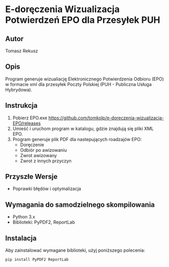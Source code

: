 # E-doręczenia Wizualizacja Potwierdzeń EPO dla Przesyłek PUH

## Autor
Tomasz Rekusz

## Opis
Program generuje wizualiację Elektronicznego Potwierdzenia Odbioru (EPO) w formacie xml dla przesyłek Poczty Polskiej (PUH - Publiczna Usługa Hybrydowa).

## Instrukcja
1. Pobierz EPO.exe https://github.com/tomkolp/e-doreczenia-wizualizacja-EPO/releases
2. Umieść i uruchom program w katalogu, gdzie znajdują się pliki XML EPO.
3. Program generuje plik PDF dla nastepujących roadzajów EPO:
   - Doręczenie
   - Odbiór po awizowaniu
   - Zwrot awizowany
   - Zwrot z innych przyczyn

## Przyszłe Wersje
- Poprawki błędów i optymalizacja

## Wymagania do samodzielnego skompilowania
- Python 3.x
- Biblioteki: PyPDF2, ReportLab

## Instalacja
Aby zainstalować wymagane biblioteki, użyj poniższego polecenia:
```bash
pip install PyPDF2 ReportLab
